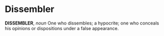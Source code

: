 # Dissembler

**DISSEMBLER**, _noun_ One who dissembles; a hypocrite; one who conceals his opinions or dispositions under a false appearance.